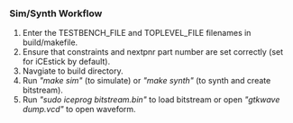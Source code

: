 ### Sim/Synth Workflow
1. Enter the TESTBENCH_FILE and TOPLEVEL_FILE filenames in build/makefile.
2. Ensure that constraints and nextpnr part number are set correctly (set for iCEstick by default).
3. Navgiate to build directory.
4. Run _"make sim"_ (to simulate) or _"make synth"_ (to synth and create bitstream).
5. Run _"sudo iceprog bitstream.bin"_ to load bitstream or open _"gtkwave dump.vcd"_ to open waveform.
